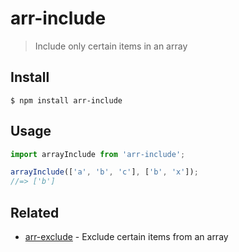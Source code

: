 # arr-include

> Include only certain items in an array

## Install

```
$ npm install arr-include
```

## Usage

```js
import arrayInclude from 'arr-include';

arrayInclude(['a', 'b', 'c'], ['b', 'x']);
//=> ['b']
```

## Related

- [arr-exclude](https://github.com/sindresorhus/arr-exclude) - Exclude certain items from an array

